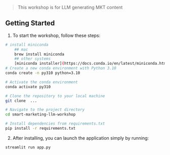 > This workshop is for LLM generating MKT content

## Getting Started
1. To start the workshop, follow these steps:
```bash
# install miniconda
    ## mac
    brew install miniconda
    ## other systems
    [miniconda installer](https://docs.conda.io/en/latest/miniconda.html)
# Create a new conda environment with Python 3.10
conda create -n py310 python=3.10

# Activate the conda environment
conda activate py310

# Clone the repository to your local machine
git clone  ...

# Navigate to the project directory
cd smart-marketing-llm-workshop

# Install dependencies from requirements.txt
pip install -r requirements.txt
```

2. After installing, you can launch the application simply by running:

```bash
streamlit run app.py
```